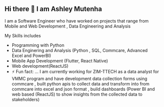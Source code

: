 ## Hi there 👋 I am Ashley Mutenha

I am a Software Engineer who have worked on projects that range from Mobile and Web Development , Data Engineering and Analysis 

My Skills includes
-  Programming with Python
-  Data Enginering and Analysis (Python , SQL, Commcare, Advanced Excel and PowerBI)
- Mobile App Development (Flutter, React Native)
- Web development(ReactJS)
- ⚡ Fun fact: ... I am currently working for ZIM-TTECH as a data analyst for VMMC program and have development data collection forms using commcare , built  python apis to collect data and transform into from commcare into excel  and json format , build dashboards (Power BI and web based (ReactJS) to show insights from the collected data to stakeholders)
